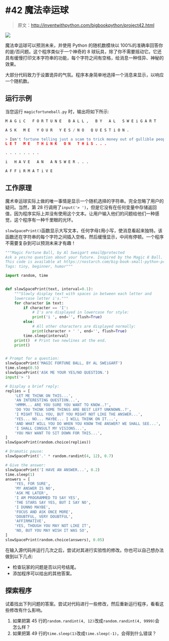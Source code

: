 # #42 魔法幸运球

> 原文：<http://inventwithpython.com/bigbookpython/project42.html>

![](img/9d995d63aaead72cad01120081eb8f75.png)

魔法幸运球可以预测未来，并使用 Python 的随机数模块以 100%的准确率回答你的是/否问题。这个程序类似于一个神奇的 8 球玩具，除了你不需要摇动它。它还具有缓慢打印文本字符串的功能，每个字符之间有空格，给消息一种怪异、神秘的效果。

大部分代码致力于设置诡异的气氛。程序本身简单地选择一个消息来显示，以响应一个随机数。

## 运行示例

当您运行 `magicfortuneball.py` 时，输出将如下所示:

```py
M A G i C   F O R T U N E   B A L L ,   B Y   A L   S W E i G A R T

A S K   M E   Y O U R   Y E S / N O   Q U E S T i O N .

> Isn't fortune telling just a scam to trick money out of gullible people?
L E T   M E   T H i N K   O N   T H i S . . .

. . . . . . . .

i   H A V E   A N   A N S W E R . . .

A F F i R M A T i V E
```

## 工作原理

魔术幸运球实际上做的唯一事情是显示一个随机选择的字符串。完全忽略了用户的疑问。当然，第 28 行调用了`input('> ')`，但是它没有在任何变量中存储返回值，因为程序实际上并没有使用这个文本。让用户输入他们的问题给他们一种感觉，这个程序有一种千里眼的光环。

`slowSpacePrint()`函数显示大写文本，任何字母`I`用小写，使消息看起来独特。该函数还在字符串的每个字符之间插入空格，然后缓慢显示，中间有停顿。一个程序不需要复杂到可以预测未来才有趣！

```py
"""Magic Fortune Ball, by Al Sweigart email@protected
Ask a yes/no question about your future. Inspired by the Magic 8 Ball.
This code is available at https://nostarch.com/big-book-small-python-programming
Tags: tiny, beginner, humor"""

import random, time


def slowSpacePrint(text, interval=0.1):
    """Slowly display text with spaces in between each letter and
    lowercase letter i's."""
    for character in text:
        if character == 'I':
            # I's are displayed in lowercase for style:
            print('i ', end='', flush=True)
        else:
            # All other characters are displayed normally:
            print(character + ' ', end='', flush=True)
        time.sleep(interval)
    print()  # Print two newlines at the end.
    print()


# Prompt for a question:
slowSpacePrint('MAGIC FORTUNE BALL, BY AL SWEiGART')
time.sleep(0.5)
slowSpacePrint('ASK ME YOUR YES/NO QUESTION.')
input('> ')

# Display a brief reply:
replies = [
    'LET ME THINK ON THIS...',
    'AN INTERESTING QUESTION...',
    'HMMM... ARE YOU SURE YOU WANT TO KNOW..?',
    'DO YOU THINK SOME THINGS ARE BEST LEFT UNKNOWN..?',
    'I MIGHT TELL YOU, BUT YOU MIGHT NOT LIKE THE ANSWER...',
    'YES... NO... MAYBE... I WILL THINK ON IT...',
    'AND WHAT WILL YOU DO WHEN YOU KNOW THE ANSWER? WE SHALL SEE...',
    'I SHALL CONSULT MY VISIONS...',
    'YOU MAY WANT TO SIT DOWN FOR THIS...',
]
slowSpacePrint(random.choice(replies))

# Dramatic pause:
slowSpacePrint('.' * random.randint(4, 12), 0.7)

# Give the answer:
slowSpacePrint('I HAVE AN ANSWER...', 0.2)
time.sleep(1)
answers = [
    'YES, FOR SURE',
    'MY ANSWER IS NO',
    'ASK ME LATER',
    'I AM PROGRAMMED TO SAY YES',
    'THE STARS SAY YES, BUT I SAY NO',
    'I DUNNO MAYBE',
    'FOCUS AND ASK ONCE MORE',
    'DOUBTFUL, VERY DOUBTFUL',
    'AFFIRMATIVE',
    'YES, THOUGH YOU MAY NOT LIKE IT',
    'NO, BUT YOU MAY WISH IT WAS SO',
]
slowSpacePrint(random.choice(answers), 0.05) 
```

在输入源代码并运行几次之后，尝试对其进行实验性的修改。你也可以自己想办法做到以下几点:

*   检查玩家的问题是否以问号结尾。
*   添加程序可以给出的其他答案。

## 探索程序

试着找出下列问题的答案。尝试对代码进行一些修改，然后重新运行程序，看看这些修改有什么影响。

1.  如果把第 45 行的`random.randint(4, 12)`改成`random.randint(4, 9999)`会怎么样？
2.  如果把第 49 行的`time.sleep(1)`改成`time.sleep(-1)`，会得到什么错误？